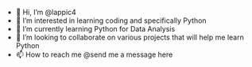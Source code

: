 - 👋 Hi, I’m @lappic4
- 👀 I’m interested in learning coding and specifically Python
- 🌱 I’m currently learning Python for Data Analysis
- 💞️ I’m looking to collaborate on various projects that will help me learn Python
- 📫 How to reach me @send me a message here

<!---
lappic4/lappic4 is a ✨ special ✨ repository because its `README.md` (this file) appears on your GitHub profile.
You can click the Preview link to take a look at your changes.
--->

